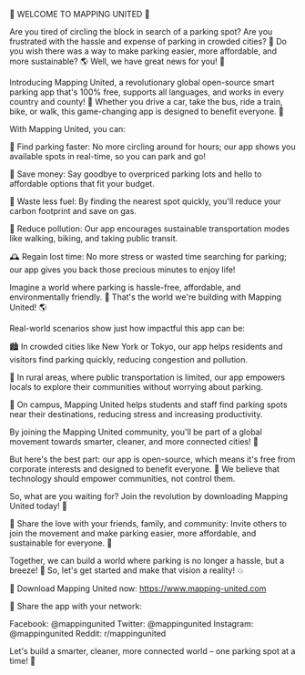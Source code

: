 🚨 WELCOME TO MAPPING UNITED 🚨

Are you tired of circling the block in search of a parking spot? Are you frustrated with the hassle and expense of parking in crowded cities? 🤯 Do you wish there was a way to make parking easier, more affordable, and more sustainable? 🌎 Well, we have great news for you! 📣

Introducing Mapping United, a revolutionary global open-source smart parking app that's 100% free, supports all languages, and works in every country and county! 🌟 Whether you drive a car, take the bus, ride a train, bike, or walk, this game-changing app is designed to benefit everyone. 💪

With Mapping United, you can:

📍 Find parking faster: No more circling around for hours; our app shows you available spots in real-time, so you can park and go!

💸 Save money: Say goodbye to overpriced parking lots and hello to affordable options that fit your budget.

💨 Waste less fuel: By finding the nearest spot quickly, you'll reduce your carbon footprint and save on gas.

🌟 Reduce pollution: Our app encourages sustainable transportation modes like walking, biking, and taking public transit.

🕰️ Regain lost time: No more stress or wasted time searching for parking; our app gives you back those precious minutes to enjoy life!

Imagine a world where parking is hassle-free, affordable, and environmentally friendly. 🌈 That's the world we're building with Mapping United! 🌎

Real-world scenarios show just how impactful this app can be:

🏙️ In crowded cities like New York or Tokyo, our app helps residents and visitors find parking quickly, reducing congestion and pollution.

🚂 In rural areas, where public transportation is limited, our app empowers locals to explore their communities without worrying about parking.

🌆 On campus, Mapping United helps students and staff find parking spots near their destinations, reducing stress and increasing productivity.

By joining the Mapping United community, you'll be part of a global movement towards smarter, cleaner, and more connected cities! 🌟

But here's the best part: our app is open-source, which means it's free from corporate interests and designed to benefit everyone. 🤝 We believe that technology should empower communities, not control them.

So, what are you waiting for? Join the revolution by downloading Mapping United today! 📲

🎉 Share the love with your friends, family, and community: Invite others to join the movement and make parking easier, more affordable, and sustainable for everyone. 👫

Together, we can build a world where parking is no longer a hassle, but a breeze! 🌟 So, let's get started and make that vision a reality! 💥

📲 Download Mapping United now: https://www.mapping-united.com

💬 Share the app with your network:

Facebook: @mappingunited
Twitter: @mappingunited
Instagram: @mappingunited
Reddit: r/mappingunited

Let's build a smarter, cleaner, more connected world – one parking spot at a time! 🌈